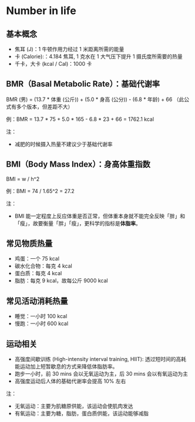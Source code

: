 # Number in life

## 基本概念

- 焦耳 (J)：1 牛顿作用力经过 1 米距离所需的能量
- 卡 (Calorie):：4.184 焦耳, 1 克水在 1 大气压下提升 1 摄氏度所需要的热量
- 千卡，大卡 (kcal / Cal)：1000 卡

## BMR（Basal Metabolic Rate）：基础代谢率

BMR (男) = (13.7 * 体重 (公斤)) + (5.0 * 身高 (公分)) - (6.8 * 年龄) + 66 （此公式有多个版本，但差距不大）

例：BMR = 13.7 * 75 + 5.0 * 165 - 6.8 * 23 + 66 = 1762.1 kcal

注：

- 减肥的时候摄入热量不建议少于基础代谢率

## BMI（Body Mass Index）：身高体重指数

BMI = w / h^2

例：BMI = 74 / 1.65^2 = 27.2

注：

- BMI 能一定程度上反应体重是否正常，但体重本身就不能完全反映「胖」和「瘦」，故要衡量「胖」「瘦」，更科学的指标是**体脂率**。

## 常见物质热量

- 鸡蛋：一个 75 kcal
- 碳水化合物：每克 4 kcal
- 蛋白质：每克 4 kcal
- 脂肪：每克 9 kcal，故每公斤 9000 kcal

## 常见活动消耗热量

- 睡觉：一小时 100 kcal
- 慢跑：一小时 600 kcal

## 运动相关

- 高强度间歇训练 (High-intensity interval training, HIIT): 透过短时间的高耗能运动加上短暂歇息的方式来降低体脂肪率。
- 跑步一小时，前 30 mins 会以无氧运动为主，后 30 mins 会以有氧运动为主
- 高强度运动后人体的基础代谢率会提高 10% 左右

注：

- 无氧运动：主要为肌糖原供能，该运动会使肌肉发达
- 有氧运动：主要为糖，脂肪，蛋白质供能，该运动能够减脂